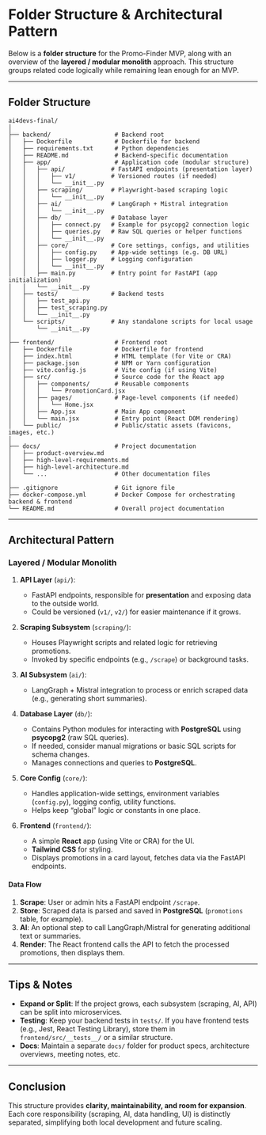 # Folder Structure & Architectural Pattern

Below is a **folder structure** for the Promo-Finder MVP, along with an overview of the **layered / modular monolith** approach. This structure groups related code logically while remaining lean enough for an MVP.

---

## Folder Structure

```
ai4devs-final/
│
├── backend/                  # Backend root
│   ├── Dockerfile            # Dockerfile for backend
│   ├── requirements.txt      # Python dependencies
│   ├── README.md             # Backend-specific documentation
│   ├── app/                  # Application code (modular structure)
│   │   ├── api/             # FastAPI endpoints (presentation layer)
│   │   │   ├── v1/          # Versioned routes (if needed)
│   │   │   └── __init__.py
│   │   ├── scraping/        # Playwright-based scraping logic
│   │   │   └── __init__.py
│   │   ├── ai/              # LangGraph + Mistral integration
│   │   │   └── __init__.py
│   │   ├── db/              # Database layer
│   │   │   ├── connect.py   # Example for psycopg2 connection logic
│   │   │   ├── queries.py   # Raw SQL queries or helper functions
│   │   │   └── __init__.py
│   │   ├── core/            # Core settings, configs, and utilities
│   │   │   ├── config.py    # App-wide settings (e.g. DB URL)
│   │   │   ├── logger.py    # Logging configuration
│   │   │   └── __init__.py
│   │   ├── main.py          # Entry point for FastAPI (app initialization)
│   │   └── __init__.py
│   ├── tests/               # Backend tests
│   │   ├── test_api.py
│   │   ├── test_scraping.py
│   │   └── __init__.py
│   └── scripts/             # Any standalone scripts for local usage
│       └── __init__.py
│
├── frontend/                 # Frontend root
│   ├── Dockerfile            # Dockerfile for frontend
│   ├── index.html            # HTML template (for Vite or CRA)
│   ├── package.json          # NPM or Yarn configuration
│   ├── vite.config.js        # Vite config (if using Vite)
│   ├── src/                  # Source code for the React app
│   │   ├── components/       # Reusable components
│   │   │   └── PromotionCard.jsx
│   │   ├── pages/            # Page-level components (if needed)
│   │   │   └── Home.jsx
│   │   ├── App.jsx           # Main App component
│   │   └── main.jsx          # Entry point (React DOM rendering)
│   └── public/               # Public/static assets (favicons, images, etc.)
│
├── docs/                     # Project documentation
│   ├── product-overview.md
│   ├── high-level-requirements.md
│   ├── high-level-architecture.md
│   └── ...                   # Other documentation files
│
├── .gitignore                # Git ignore file
├── docker-compose.yml        # Docker Compose for orchestrating backend & frontend
└── README.md                 # Overall project documentation
```

---

## Architectural Pattern

### Layered / Modular Monolith

1. **API Layer** (`api/`):
   - FastAPI endpoints, responsible for **presentation** and exposing data to the outside world.
   - Could be versioned (`v1/`, `v2/`) for easier maintenance if it grows.

2. **Scraping Subsystem** (`scraping/`):
   - Houses Playwright scripts and related logic for retrieving promotions.
   - Invoked by specific endpoints (e.g., `/scrape`) or background tasks.

3. **AI Subsystem** (`ai/`):
   - LangGraph + Mistral integration to process or enrich scraped data (e.g., generating short summaries).

4. **Database Layer** (`db/`):
   - Contains Python modules for interacting with **PostgreSQL** using **psycopg2** (raw SQL queries).
   - If needed, consider manual migrations or basic SQL scripts for schema changes.
   - Manages connections and queries to **PostgreSQL**.

5. **Core Config** (`core/`):
   - Handles application-wide settings, environment variables (`config.py`), logging config, utility functions.
   - Helps keep “global” logic or constants in one place.

6. **Frontend** (`frontend/`):
   - A simple **React** app (using Vite or CRA) for the UI.
   - **Tailwind CSS** for styling.
   - Displays promotions in a card layout, fetches data via the FastAPI endpoints.

#### Data Flow

1. **Scrape**: User or admin hits a FastAPI endpoint `/scrape`.
2. **Store**: Scraped data is parsed and saved in **PostgreSQL** (`promotions` table, for example).
3. **AI**: An optional step to call LangGraph/Mistral for generating additional text or summaries.
4. **Render**: The React frontend calls the API to fetch the processed promotions, then displays them.

---

## Tips & Notes

- **Expand or Split**: If the project grows, each subsystem (scraping, AI, API) can be split into microservices.
- **Testing**: Keep your backend tests in `tests/`. If you have frontend tests (e.g., Jest, React Testing Library), store them in `frontend/src/__tests__/` or a similar structure.
- **Docs**: Maintain a separate `docs/` folder for product specs, architecture overviews, meeting notes, etc.

---

## Conclusion

This structure provides **clarity, maintainability, and room for expansion**. Each core responsibility (scraping, AI, data handling, UI) is distinctly separated, simplifying both local development and future scaling.
